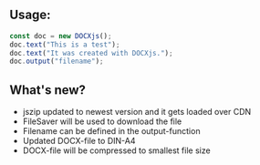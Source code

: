## Usage:

```javascript
const doc = new DOCXjs();
doc.text("This is a test");
doc.text("It was created with DOCXjs.");
doc.output("filename");
```

## What's new?

- jszip updated to newest version and it gets loaded over CDN
- FileSaver will be used to download the file
- Filename can be defined in the output-function
- Updated DOCX-file to DIN-A4
- DOCX-file will be compressed to smallest file size
